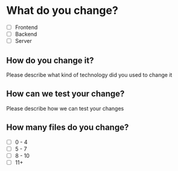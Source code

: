 # What do you change? 

- [ ] Frontend
- [ ] Backend
- [ ] Server

## How do you change it? 

Please describe what kind of technology did you used to change it




## How can we test your change? 

Please describe how we can test your changes 




## How many files do you change? 

- [ ] 0 - 4
- [ ] 5 - 7
- [ ] 8 - 10
- [ ] 11+
